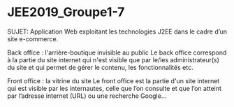 # JEE2019_Groupe1-7

SUJET: Application Web exploitant les technologies J2EE dans le cadre d’un site e-commerce.

Back office : l'arrière-boutique invisible au public
Le back office correspond à la partie du site internet qui n'est visible que par le/les administrateur(s) du site et qui permet de gérer le contenu, les fonctionnalités etc.

Front office : la vitrine du site
Le front office est la partie d'un site internet qui est visible par les internautes, celle que l’on consulte et que l’on atteint par l’adresse internet (URL) ou une recherche Google…
